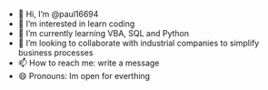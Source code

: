- 👋 Hi, I’m @paul16694
- 👀 I’m interested in learn coding
- 🌱 I’m currently learning VBA, SQL and Python
- 💞️ I’m looking to collaborate with industrial companies to simplify business processes
- 📫 How to reach me: write a message
- 😄 Pronouns: Im open for everthing

<!---
paul16694/paul16694 is a ✨ special ✨ repository because its `README.md` (this file) appears on your GitHub profile.
You can click the Preview link to take a look at your changes.
--->
